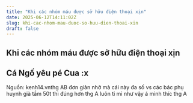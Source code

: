 ```yaml
---
title: "Khi các nhóm máu được sở hữu điện thoại xịn"
date: 2025-06-12T14:11:02Z
slug: khi-cac-nhom-mau-duoc-so-huu-dien-thoai-xin
draft: false
---
```


## Khi các nhóm máu được sở hữu điện thoại xịn

## Cá Ngố yêu pé Cua :x

Nguồn: kenh14.vnthg AB đơn giản nhờ  mà cái này đa số vs các bác phụ huynh già tầm 50t thì đúng hơn thg A luôn tỉ mỉ như vậy  á mình thíc thg A